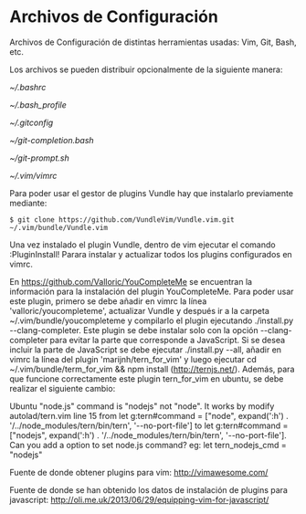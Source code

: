 # Archivos de Configuración
Archivos de Configuración de distintas herramientas usadas: Vim, Git, Bash, etc.

Los archivos se pueden distribuir opcionalmente de la siguiente manera:

_~/.bashrc_

_~/.bash_profile_

_~/.gitconfig_

_~/git-completion.bash_

_~/git-prompt.sh_

_~/.vim/vimrc_

Para poder usar el gestor de plugins Vundle hay que instalarlo previamente mediante:

`$ git clone https://github.com/VundleVim/Vundle.vim.git ~/.vim/bundle/Vundle.vim`

Una vez instalado el plugin Vundle, dentro de vim ejecutar el comando :PluginInstall! Parara instalar y actualizar todos los plugins configurados en vimrc.

En https://github.com/Valloric/YouCompleteMe se encuentran la información para la instalación del plugin YouCompleteMe.
Para poder usar este plugin, primero se debe añadir en vimrc la línea 'valloric/youcompleteme', actualizar Vundle y después ir a la carpeta ~/.vim/bundle/youcompleteme y compilarlo el plugin ejecutando ./install.py --clang-completer. 
Este plugin se debe instalar solo con la opción --clang-completer para evitar la parte que corresponde a JavaScript. Si se desea incluir la parte de JavaScript se debe ejecutar ./install.py --all, añadir en vimrc la línea del plugin 'marijnh/tern_for_vim' y luego ejecutar cd ~/.vim/bundle/term_for_vim && npm install (http://ternjs.net/).
Además, para que funcione correctamente este plugin tern_for_vim en ubuntu, se debe realizar el siguiente cambio:

Ubuntu "node.js" command is "nodejs" not "node". It works by modify autolad/tern.vim line 15 from
let g:tern#command = ["node", expand(':h') . '/../node_modules/tern/bin/tern', '--no-port-file']
to
let g:tern#command = ["nodejs", expand(':h') . '/../node_modules/tern/bin/tern', '--no-port-file'].
Can you add a option to set node.js command?
eg: let tern_nodejs_cmd = "nodejs"


Fuente de donde obtener plugins para vim:
http://vimawesome.com/

Fuente de donde se han obtenido los datos de instalación de plugins para javascript: http://oli.me.uk/2013/06/29/equipping-vim-for-javascript/
